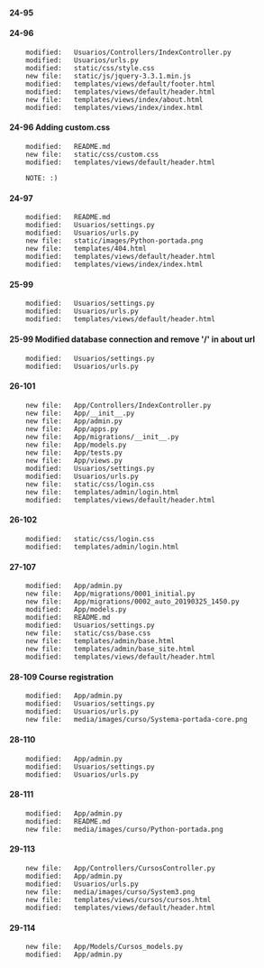 
#### 24-95


#### 24-96

        modified:   Usuarios/Controllers/IndexController.py
        modified:   Usuarios/urls.py
        modified:   static/css/style.css
        new file:   static/js/jquery-3.3.1.min.js
        modified:   templates/views/default/footer.html
        modified:   templates/views/default/header.html
        new file:   templates/views/index/about.html
        modified:   templates/views/index/index.html

#### 24-96 Adding custom.css

        modified:   README.md
        new file:   static/css/custom.css
        modified:   templates/views/default/header.html

        NOTE: :)

#### 24-97

        modified:   README.md
        modified:   Usuarios/settings.py
        modified:   Usuarios/urls.py
        new file:   static/images/Python-portada.png
        new file:   templates/404.html
        modified:   templates/views/default/header.html
        modified:   templates/views/index/index.html

#### 25-99

        modified:   Usuarios/settings.py
        modified:   Usuarios/urls.py
        modified:   templates/views/default/header.html

#### 25-99 Modified database connection and remove '/' in about url

        modified:   Usuarios/settings.py
        modified:   Usuarios/urls.py

#### 26-101

        new file:   App/Controllers/IndexController.py
        new file:   App/__init__.py
        new file:   App/admin.py
        new file:   App/apps.py
        new file:   App/migrations/__init__.py
        new file:   App/models.py
        new file:   App/tests.py
        new file:   App/views.py
        modified:   Usuarios/settings.py
        modified:   Usuarios/urls.py
        new file:   static/css/login.css
        new file:   templates/admin/login.html
        modified:   templates/views/default/header.html

#### 26-102

        modified:   static/css/login.css
        modified:   templates/admin/login.html

#### 27-107

        modified:   App/admin.py
        new file:   App/migrations/0001_initial.py
        new file:   App/migrations/0002_auto_20190325_1450.py
        modified:   App/models.py
        modified:   README.md
        modified:   Usuarios/settings.py
        new file:   static/css/base.css
        new file:   templates/admin/base.html
        new file:   templates/admin/base_site.html
        modified:   templates/views/default/header.html

#### 28-109 Course registration

        modified:   App/admin.py
        modified:   Usuarios/settings.py
        modified:   Usuarios/urls.py
        new file:   media/images/curso/Systema-portada-core.png

#### 28-110
 
        modified:   App/admin.py
        modified:   Usuarios/settings.py
        modified:   Usuarios/urls.py

#### 28-111

        modified:   App/admin.py
        modified:   README.md
        new file:   media/images/curso/Python-portada.png


#### 29-113 

        new file:   App/Controllers/CursosController.py
        modified:   App/admin.py
        modified:   Usuarios/urls.py
        new file:   media/images/curso/System3.png
        new file:   templates/views/cursos/cursos.html
        modified:   templates/views/default/header.html


#### 29-114

        new file:   App/Models/Cursos_models.py
        modified:   App/admin.py
